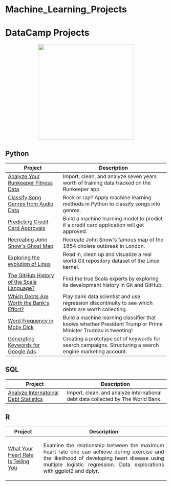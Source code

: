 # Machine_Learning_Projects



# DataCamp Projects

<p align="center"> 
<img src="https://cdn.datacamp.com/main-app/assets/brand/logos/DataCamp_Horizontal_RGB-d196011f63ebda76dc5c9772425cf9541b8639af842d5e5476ef10f2460ed1e4.png" width="300">
</p>

## Python
| Project | Description |
| --- | --- |
| [Analyze Your Runkeeper Fitness Data](https://github.com/Tanmay-Jain/Machine_Learning_Projects/tree/master/Analyze%20Runkeeper%20Fitness%20Data) | Import, clean, and analyze seven years worth of training data tracked on the Runkeeper app. |
| [Classify Song Genres from Audio Data](https://github.com/Tanmay-Jain/Machine_Learning_Projects/tree/master/Classify%20Song%20Genres%20from%20Audio%20Data)| Rock or rap? Apply machine learning methods in Python to classify songs into genres. |
| [Predicting Credit Card Approvals](https://github.com/Tanmay-Jain/Machine_Learning_Projects/tree/master/Predicting%20Credit%20Card%20Approvals) | Build a machine learning model to predict if a credit card application will get approved. |
| [Recreating John Snow's Ghost Map](https://github.com/Tanmay-Jain/John-Snow-s-Ghost-Map) | Recreate John Snow's famous map of the 1854 cholera outbreak in London. |
| [Exploring the evolution of Linux](https://github.com/Tanmay-Jain/Machine_Learning_Projects/tree/master/Exploring%20the%20Evolution%20of%20Linux)| Read in, clean up and visualize a real world Git repository dataset of the Linux kernel. |
| [The GitHub History of the Scala Language?](https://github.com/Tanmay-Jain/Machine_Learning_Projects/tree/master/The%20GitHub%20History%20of%20the%20Scala%20Language) | Find the true Scala experts by exploring its development history in Git and GitHub. |
| [Which Debts Are Worth the Bank's Effort?](https://github.com/Tanmay-Jain/Machine_Learning_Projects/tree/master/Which%20Debts%20Are%20Worth%20the%20Bank's%20Effort%3F) | Play bank data scientist and use regression discontinuity to see which debts are worth collecting. |
| [Word Frequency in Moby Dick](https://github.com/Tanmay-Jain/Machine_Learning_Projects/tree/master/Frequency%20of%20Words%20in%20Novels) | Build a machine learning classifier that knows whether President Trump or Prime Minister Trudeau is tweeting! |
| [Generating Keywords for Google Ads](https://github.com/Tanmay-Jain/Machine_Learning_Projects/tree/master/Generating%20Keywords%20for%20Google%20Ads) | Creating a prototype set of keywords for search campaigns. Structuring a search engine marketing account. |

## SQL
| Project | Description |
| --- | --- |
| [Analyze Internatoinal Debt Statistics](https://github.com/Tanmay-Jain/Machine_Learning_Projects/tree/master/Analyze%20International%20Debt%20Statistics)| Import, clean, and analyze international debt data collected by The World Bank. |

## R
| Project | Description |
| --- | --- |
| [What Your Heart Rate Is Telling You](https://github.com/Tanmay-Jain/Machine_Learning_Projects/tree/master/What%20Your%20Heart%20Rate%20Is%20Telling%20You)|<p align="justify"> Examine the relationship between the maximum heart rate one can achieve during exercise and the likelihood of developing heart disease using multiple logistic regression. Data explorations with ggplot2 and dplyr.</p> |
